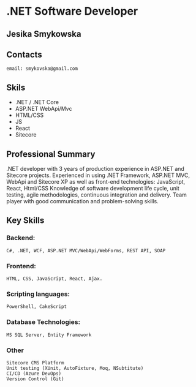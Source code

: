 # .NET Software Developer

## Jesika Smykowska
## Contacts

    email: smykovska@gmail.com

## Skils 

* .NET / .NET Core
* ASP.NET WebApi/Mvc
* HTML/CSS
* JS
* React
* Sitecore


## Professional Summary
 .NET developer with 3 years of production experience in ASP.NET and Sitecore projects.
Experienced in using .NET Framework, ASP.NET MVC, WebApi and Sitecore XP as well as front-end technologies: JavaScript, React, Html/CSS
Knowledge of software development life cycle, unit testing, agile methodologies, continuous integration and delivery.
Team player with good communication and problem-solving skills. 

## Key Skills

### Backend: 
    C#, .NET, WCF, ASP.NET MVC/WebApi/WebForms, REST API, SOAP
### Frontend: 
    HTML, CSS, JavaScript, React, Ajax.
### Scripting languages:
    PowerShell, CakeScript
### Database Technologies: 
    MS SQL Server, Entity Framework
### Other 
    Sitecore CMS Platform
    Unit testing (XUnit, AutoFixture, Moq, NSubtitute)
    CI/CD (Azure DevOps) 
    Version Control (Git)

